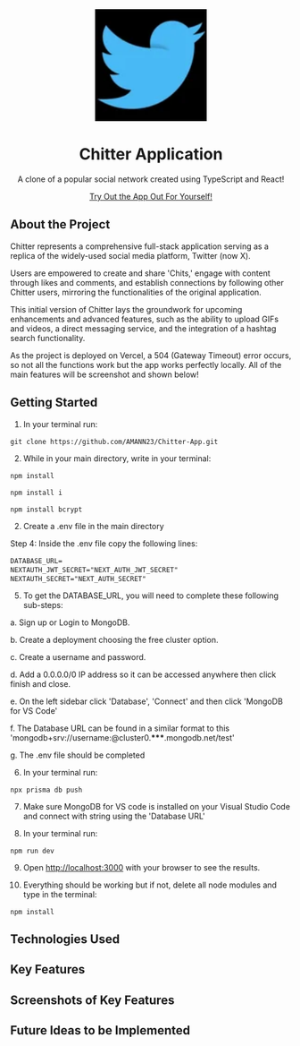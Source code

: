 <div align="center">
  <a href="https://github.com/AMANN23/Chitter-App">
   <img src="public/ChitterLogo.png" width="200" height="200">
  </a>

  <h1 align="center">Chitter Application</h1>
  <p>A clone of a popular social network created using TypeScript and React!</p>
  <p align="center">
  <a href="https://chitter-application.vercel.app/">Try Out the App Out For Yourself!</a>
  </p>
</div>

## About the Project

Chitter represents a comprehensive full-stack application serving as a replica of the widely-used social media platform, Twitter (now X).

Users are empowered to create and share 'Chits,' engage with content through likes and comments, and establish connections by following other Chitter users, mirroring the functionalities of the original application.

This initial version of Chitter lays the groundwork for upcoming enhancements and advanced features, such as the ability to upload GIFs and videos, a direct messaging service, and the integration of a hashtag search functionality.

As the project is deployed on Vercel, a 504 (Gateway Timeout) error occurs, so not all the functions work but the app works perfectly locally. All of the main features will be screenshot and shown below!

## Getting Started

1. In your terminal run:

```
git clone https://github.com/AMANN23/Chitter-App.git
```

2. While in your main directory, write in your terminal:

```
npm install
```

```
npm install i
```

```
npm install bcrypt
```

2. Create a .env file in the main directory

Step 4: Inside the .env file copy the following lines:

```
DATABASE_URL=
NEXTAUTH_JWT_SECRET="NEXT_AUTH_JWT_SECRET"
NEXTAUTH_SECRET="NEXT_AUTH_SECRET"
```

5. To get the DATABASE_URL, you will need to complete these following sub-steps:

a. Sign up or Login to MongoDB.

b. Create a deployment choosing the free cluster option.

c. Create a username and password.

d. Add a 0.0.0.0/0 IP address so it can be accessed anywhere then click finish and close.

e. On the left sidebar click 'Database', 'Connect' and then click 'MongoDB for VS Code'

f. The Database URL can be found in a similar format to this
'mongodb+srv://username:<password>@cluster0.**\*\*\***.mongodb.net/test'

g. The .env file should be completed

6. In your terminal run:

```
npx prisma db push
```

7. Make sure MongoDB for VS code is installed on your Visual Studio Code and connect with string using the 'Database URL'

8. In your terminal run:

```
npm run dev
```

9. Open [http://localhost:3000](http://localhost:3000) with your browser to see the results.

10. Everything should be working but if not, delete all node modules and type in the terminal:

```
npm install
```

## Technologies Used

## Key Features

## Screenshots of Key Features

## Future Ideas to be Implemented
